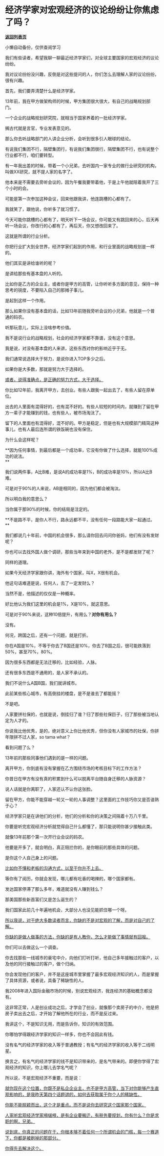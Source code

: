 # 经济学家对宏观经济的议论纷纷让你焦虑了吗？

[**返回列表页**](/gzh/记忆承载)

小懒自动备份，仅供查阅学习

我们有些读者，希望我聊一聊最近经济学家们，对全球主要国家的宏观经济的议论纷纷。

我对议论纷纷没兴趣，反倒是对这些提问的人，你们怎么去理解人家的议论纷纷，很有兴趣。

首先，我们要弄清楚什么是经济学家。  

13年前，我在甲方做架构师的时候，甲方集团很大很大，有自己的战略规划部门。  

一个企业的战略规划研究院，就相当于国家养着的一批经济学家。  

搁古代就是言官，专业发表意见的。  

那么你去听战略部门的人讲企业分析，会听到很多引人眼球的结论。  

有说我们集团不行，隔壁集团行，有说我们集团很行，隔壁集团不行，也有说整个行业都不行，咱们要转型。

有一年我出差的时候，带着一个小兄弟，去听国内一家专业的做行业研究的机构，叫做XX研究，就不提人家的名字了。

他本来是不需要去旁听会议的，因为午餐我要带着他，于是上午他就陪着我开了三个小时的会。  

可能是第一次参加这种会议，回来他跟我讲，他连跳槽的心都有了。  

我就笑了，跟他说，你听多了就习惯了。  

今天可能你跳槽的心都有了，明天听下一场会议，你可能又有跳回来的心，后天再听一场会议，你改行的心都有了，再后天，你又想改回来了。

这就是所谓的行业分析。  

你把行业扩大到全世界，经济学家们起到的作用，和行业里面的战略规划是一样的。  

他们其实是讲给谁听的呢？  

是讲给那些有基本盘的人听的。

比如你是乙方的企业主，或者你是甲方的高管，让你听听多方面的意见，保持一种思考的锐度，不要陷入自己的那摊子事儿。  

是起到这样一个作用。

那么如果你没有基本盘的话，比如13年前随我旁听会议的小兄弟，他就是一个普通的码农。  

听那玩意儿，实际上没啥参考价值。  

我不是说行业的战略规划，社会的经济学家都不靠谱，没有这个意思。  

我是说，对没有基本盘的人来讲，这些东西对你的影响近乎于无。

我们通常说选择大于努力，是说你进入TOP多少之后。

如果你是大多数，那就是努力大于选择的。  

[或者，说得准确点，是正确的努力方式，大于选择。](https://mp.weixin.qq.com/s?__biz=MzkwMzQ1MzczOQ==&mid=2247484225&idx=1&sn=09da463d3f35fac98e19c7419a6611ee&scene=21#wechat_redirect)

你比如12年前，我离开甲方，去创业。有些人跟我一起出去了，有些人留在原单位。  

出去的人里面有混得好的，也有混不好的。有些人较短的时间内，就赚到了留在甲方一辈子才能赚到的钱，也有些人，被市场淘汰了。  

留下的人里面也有混得好，混不好的。甲方是稳定，但是也有大规模部门精简这种事儿，也有人最后连所谓的铁饭碗也没有保住。

为什么会这样呢？  

**因为任何事情，到最后都是一个成功率，它没有你做了什么选择，就能100%成功的说法。  
**

我们说两件事，A比B难，是说A的成功率是1%，B的成功率是10%，所以A比B难。  

可是对于90%的人来说，AB是相同的，因为他们都会被淘汰。

所以明白我的意思么？  

当你属于那90%的时候，你的结局是注定的。

**不是路不平，是你人不行，路永远都不平，没有任何一段路能大家一起通过。  
**

我们都说几十年前，中国的机会很多，那么请你回去问问你爸妈，他们有没有发财呢？  

你也可以去找外国人做个调研，那些当年来到中国的老外，是不是都发财了呢？  

同样的道理。  

如果今天经济学家跟你讲，海外有个国家，叫X，X很有机会。

他这句话难道是说，任何人，去了一定发财么？  

当然不是，他描述的仅仅是一种概率。  

好比他认为我们这里的机会是1%，X是10%，就这意思。

可是对于90%来说，这种10倍提升，有用么？**对你有用么？**  

没有。

何况，跨国之后，还有一个问题，就是打折。  

你在A国是10%，不等于你去了B国还是10%，你去了B国之后，很可能跌落到50%，甚至70%，80%。

因为很多东西都是无法迁移的，比如经验，人脉。  

还有很多东西是不通用的，是人家不承认的。  

我们不说什么A国B国，我们就讲城市。

此前某些核心城市，有高倒挂的楼盘，是不是谁去了都能摇？  

不是吧。

人家要拼社保的，也就是说，倒挂归了谁？归了那些社保巨子，归了那些被当地认定为人才的。

你说我比他优秀，是的，绝对意义上你比他优秀，但你没有人家城市的社保，你拼年限拼不过人家，so tama what？  

看到问题了么？  

13年前的那些同事他们遇到的是一样的问题。

离开甲方，你到底有没有掌握在乙方围绕市场的考核目标下的工作方法？

你昔日在甲方有没有真的积累到什么可以脱离平台随自身迁移的人脉资源？

说人话就是你离职了，人家还认不认你这张脸。

留在甲方，你能不能穿越一轮又一轮的人事调整？这里面的工作技巧你又是否谙熟于心？

经济学家只是在讲他们的分析，他们的分析和你的决策之间隔着十万八千里。  

你要是听完宏观经济分析就觉得自己什么都懂了，那只能说明你甚少接触此类。  

就像13年前那个第一次开行业会议的码农。  

他要是开多了，就会明白，真正阻拦你的，是你眼前的那些具体的问题。

是你这个人自己身上的问题。

[比如你不懂和老板的沟通方式，以至于你升不上去。  
](https://mp.weixin.qq.com/s?__biz=MzkwMzQ1MzczOQ==&mid=2247484225&idx=1&sn=09da463d3f35fac98e19c7419a6611ee&scene=21#wechat_redirect)

等你有了阅历，你就会发现，哪儿都有吃香的喝辣的，哪个国家都有。  

发达国家停滞了那么多年，难道就没有人赚到钱么？

那美国那些新首富们又是怎么诞生的？

我们国家此前几十年遍地机会，大部分人也没见能抓住哪一个呀。  

[所以我说，对于绝大多数读者而言，你缺的不是对宏观的了解，而是对自己的了解。](https://mp.weixin.qq.com/s?__biz=MzkwMzQ1MzczOQ==&mid=2247484225&idx=1&sn=09da463d3f35fac98e19c7419a6611ee&scene=21#wechat_redirect)

[你缺的是做人做事的方法，你缺的是有人教你，怎么才能做了事情就有回报。](https://mp.weixin.qq.com/s?__biz=MzkwMzQ1MzczOQ==&mid=2247484225&idx=1&sn=09da463d3f35fac98e19c7419a6611ee&scene=21#wechat_redirect)

你们可以去做这么一个调查。  

你去找那些一线城市的豪宅中介，向他们打听打听，他自己多年接触过的客户，以及他的同行接触过的客户，做个归纳。

你会发现他们的客户，并不是这座城市里掌握了最多宏观经济知识的人，而是掌握了具体资源，或者说，具备了稀缺性的人。

我2008年进入国际金融市场的时候，别说宏观经济，我连经济的基础概念都没有。

这非常正常，人是创业成功之后，才学会了创业，就像那个卖房子的中介，他是把房子卖出去之后，才开始了解他所在的行业，而不是反过来。

我讲这个，不是知识无用，而是告诉你，知识的有效范围。

你哪怕学得跟经济学家的知识一样多，你也不会因此有钱。

没有名气的经济学家的收入等于普通教授；有名气的经济学家的收入等于二线明星。

换言之，有名气的经济学家的钱不是知识带来的，是名气带来的。即便你学得了宏观经济的知识，你上哪儿去学名气呢？  

所以说，不是宏观经济不重要，而是说：

[就你现在这个位置，你既不是私企企业主，也不是甲方高管，当下对你能够产生直观影响的，是我昨天第四个话题讲的，如何去获取属于你个人的稀缺性。  
](https://mp.weixin.qq.com/s?__biz=MzkwMzQ1MzczOQ==&mid=2247484225&idx=1&sn=09da463d3f35fac98e19c7419a6611ee&scene=21#wechat_redirect)

[你能不能脱颖而出，这个才是重点。而不是说你去研究这个国家那个国家。  
](https://mp.weixin.qq.com/s?__biz=MzkwMzQ1MzczOQ==&mid=2247484225&idx=1&sn=09da463d3f35fac98e19c7419a6611ee&scene=21#wechat_redirect)

[人家听宏观经济学家嘚啵嘚，是有企业要搬迁，有税务要规划，你有什么？你是求职的啊，兄弟。](https://mp.weixin.qq.com/s?__biz=MzkwMzQ1MzczOQ==&mid=2247484225&idx=1&sn=09da463d3f35fac98e19c7419a6611ee&scene=21#wechat_redirect)

[说到底，你真正的问题在于，你根本够不着任何一个所谓机会的门槛，每一个赛道下，你都是被刷掉的那部分。  
](https://mp.weixin.qq.com/s?__biz=MzkwMzQ1MzczOQ==&mid=2247484225&idx=1&sn=09da463d3f35fac98e19c7419a6611ee&scene=21#wechat_redirect)

[你得先去解决这个。](https://mp.weixin.qq.com/s?__biz=MzkwMzQ1MzczOQ==&mid=2247484225&idx=1&sn=09da463d3f35fac98e19c7419a6611ee&scene=21#wechat_redirect)

